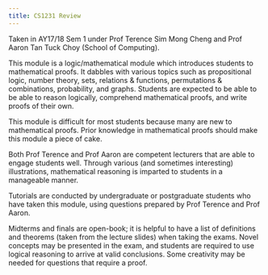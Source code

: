 ```yaml
---
title: CS1231 Review
---
```


Taken in AY17/18 Sem 1 under Prof Terence Sim Mong Cheng and Prof Aaron Tan Tuck Choy (School of Computing).

This module is a logic/mathematical module which introduces students to mathematical proofs.  It dabbles with various topics such as propositional logic, number theory, sets, relations & functions, permutations & combinations, probability, and graphs.  Students are expected to be able to be able to reason logically, comprehend mathematical proofs, and write proofs of their own.

This module is difficult for most students because many are new to mathematical proofs.  Prior knowledge in mathematical proofs should make this module a piece of cake.

Both Prof Terence and Prof Aaron are competent lecturers that are able to engage students well.  Through various (and sometimes interesting) illustrations, mathematical reasoning is imparted to students in a manageable manner.

Tutorials are conducted by undergraduate or postgraduate students who have taken this module, using questions prepared by Prof Terence and Prof Aaron.

Midterms and finals are open-book; it is helpful to have a list of definitions and theorems (taken from the lecture slides) when taking the exams.  Novel concepts may be presented in the exam, and students are required to use logical reasoning to arrive at valid conclusions.  Some creativity may be needed for questions that require a proof.